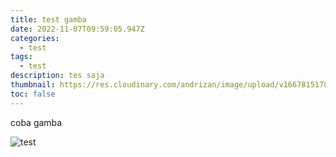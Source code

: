 ```yaml
---
title: test gamba
date: 2022-11-07T09:59:05.947Z
categories:
  - test
tags:
  - test
description: tes saja
thumbnail: https://res.cloudinary.com/andrizan/image/upload/v1667815178/783px-Test-Logo.svg_ryysju.png
toc: false
---
```

c﻿oba gamba 

![test](https://res.cloudinary.com/andrizan/image/upload/v1667815211/usabilitytesting101_final7-copy_ymythh.png "test")